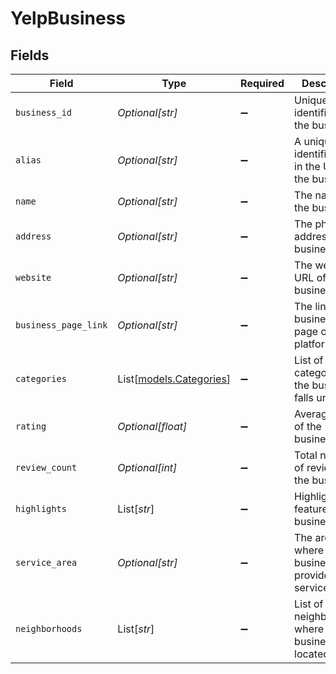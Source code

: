 # YelpBusiness


## Fields

| Field                                                | Type                                                 | Required                                             | Description                                          |
| ---------------------------------------------------- | ---------------------------------------------------- | ---------------------------------------------------- | ---------------------------------------------------- |
| `business_id`                                        | *Optional[str]*                                      | :heavy_minus_sign:                                   | Unique identifier for the business                   |
| `alias`                                              | *Optional[str]*                                      | :heavy_minus_sign:                                   | A unique identifier used in the URL for the business |
| `name`                                               | *Optional[str]*                                      | :heavy_minus_sign:                                   | The name of the business                             |
| `address`                                            | *Optional[str]*                                      | :heavy_minus_sign:                                   | The physical address of the business                 |
| `website`                                            | *Optional[str]*                                      | :heavy_minus_sign:                                   | The website URL of the business                      |
| `business_page_link`                                 | *Optional[str]*                                      | :heavy_minus_sign:                                   | The link to the business's page on the platform      |
| `categories`                                         | List[[models.Categories](../models/categories.md)]   | :heavy_minus_sign:                                   | List of categories that the business falls under     |
| `rating`                                             | *Optional[float]*                                    | :heavy_minus_sign:                                   | Average rating of the business                       |
| `review_count`                                       | *Optional[int]*                                      | :heavy_minus_sign:                                   | Total number of reviews for the business             |
| `highlights`                                         | List[*str*]                                          | :heavy_minus_sign:                                   | Highlights or features of the business               |
| `service_area`                                       | *Optional[str]*                                      | :heavy_minus_sign:                                   | The area where the business provides services        |
| `neighborhoods`                                      | List[*str*]                                          | :heavy_minus_sign:                                   | List of neighborhoods where the business is located  |